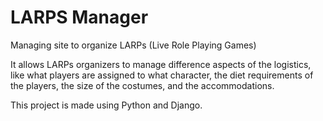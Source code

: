 # LARPS Manager

Managing site to organize LARPs (Live Role Playing Games)

It allows LARPs organizers to manage difference aspects of the logistics, like what players are assigned to what character, the diet requirements of the players, the size of the costumes, and the accommodations.

This project is made using Python and Django.
